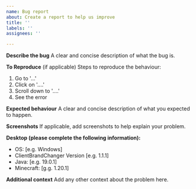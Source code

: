 ```yaml
---
name: Bug report
about: Create a report to help us improve
title: ''
labels: ''
assignees: ''

---
```


**Describe the bug**
A clear and concise description of what the bug is.

**To Reproduce** (if applicable)
Steps to reproduce the behaviour:
1. Go to '...'
2. Click on '....'
3. Scroll down to '....'
4. See the error

**Expected behaviour**
A clear and concise description of what you expected to happen.

**Screenshots**
If applicable, add screenshots to help explain your problem.

**Desktop (please complete the following information):**
 - OS: [e.g. Windows]
 - ClientBrandChanger Version [e.g. 1.1.1]
 - Java: [e.g. 19.0.1]
 - Minecraft: [g.g. 1.20.1]


**Additional context**
Add any other context about the problem here.

